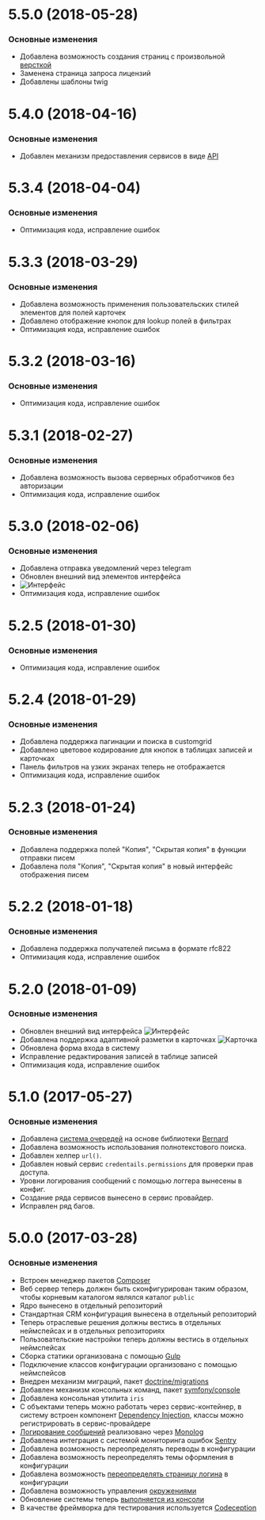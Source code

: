 <a name="5.5.0"></a>
# 5.5.0 (2018-05-28)

### Основные изменения
*  Добавлена возможность создания страниц с произвольной [версткой](https://github.com/IrisCRM/iriscrm-project/blob/master/docs/guides/ru/pages.md)
*  Заменена страница запроса лицензий
*  Добавлены шаблоны twig


<a name="5.4.0"></a>
# 5.4.0 (2018-04-16)

### Основные изменения
*  Добавлен механизм предоставления сервисов в виде [API](https://github.com/IrisCRM/iriscrm-project/blob/master/docs/guides/ru/api.md)


<a name="5.3.4"></a>
# 5.3.4 (2018-04-04)

### Основные изменения
*  Оптимизация кода, исправление ошибок


<a name="5.3.3"></a>
# 5.3.3 (2018-03-29)

### Основные изменения
*  Добавлена возможность применения пользовательских стилей элементов для полей карточек
*  Добавлено отображение кнопок для lookup полей в фильтрах
*  Оптимизация кода, исправление ошибок


<a name="5.3.2"></a>
# 5.3.2 (2018-03-16)

### Основные изменения
*  Оптимизация кода, исправление ошибок


<a name="5.3.1"></a>
# 5.3.1 (2018-02-27)

### Основные изменения
*  Добавлена возможность вызова серверных обработчиков без авторизации
*  Оптимизация кода, исправление ошибок


<a name="5.3.0"></a>
# 5.3.0 (2018-02-06)

### Основные изменения
*  Добавлена отправка уведомлений через telegram
*  Обновлен внешний вид элементов интерфейса
*  ![Интерфейс](http://storage7.static.itmages.com/i/18/0206/h_1517931574_5476716_28f150bbe4.png "Интерфейс")
*  Оптимизация кода, исправление ошибок


<a name="5.2.5"></a>
# 5.2.5 (2018-01-30)

### Основные изменения
*  Оптимизация кода, исправление ошибок


<a name="5.2.4"></a>
# 5.2.4 (2018-01-29)

### Основные изменения
*  Добавлена поддержка пагинации и поиска в customgrid
*  Добавлено цветовое кодирование для кнопок в таблицах записей и карточках
*  Панель фильтров на узких экранах теперь не отображается
*  Оптимизация кода, исправление ошибок


<a name="5.2.3"></a>
# 5.2.3 (2018-01-24)

### Основные изменения
*  Добавлена поддержка полей "Копия", "Скрытая копия" в функции отправки писем
*  Добавлена поля "Копия", "Скрытая копия" в новый интерфейс отображения писем


<a name="5.2.2"></a>
# 5.2.2 (2018-01-18)

### Основные изменения
*  Добавлена поддержка получателей письма в формате rfc822
*  Оптимизация кода, исправление ошибок

<a name="5.2.0"></a>
# 5.2.0 (2018-01-09)

### Основные изменения
*  Обновлен внешний вид интерфейса
   ![Интерфейс](http://storage5.static.itmages.com/i/18/0108/h_1515419462_3370102_aabe33dc4a.png "Интерфейс")
*  Добавлена поддержка адаптивной разметки в карточках
   ![Карточка](http://storage2.static.itmages.com/i/18/0108/h_1515421091_6722775_75844ffa2e.png "Карточка")
*  Обновлена форма входа в систему
*  Исправление редактирования записей в таблице записей
*  Оптимизация кода, исправление ошибок


<a name="5.1.0"></a>
# 5.1.0 (2017-05-27)

### Основные изменения
*   Добавлена [система очередей](https://github.com/IrisCRM/iriscrm-project/docs/guides/ru/queue.md)
    на основе библиотеки [Bernard](https://github.com/bernardphp/bernard)
*   Добавлена возможность использования полнотекстового поиска.
*   Добавлен хелпер `url()`.
*   Добавлен новый сервис `credentails.permissions` для проверки прав доступа.
*   Уровни логирования сообщений с помощью логгера вынесены в конфиг.
*   Создание ряда сервисов вынесено в сервис провайдер.
*   Исправлен ряд багов.


<a name="5.0.0"></a>
# 5.0.0 (2017-03-28)

### Основные изменения
* Встроен менеджер пакетов [Composer](https://getcomposer.org/)
* Веб сервер теперь должен быть сконфигурирован таким образом, чтобы корневым каталогом являлся каталог `public`
* Ядро вынесено в отдельный репозиторий
* Стандартная CRM конфигурация вынесена в отдельный репозиторий
* Теперь отраслевые решения должны вестись в отдельных неймспейсах и в отдельных репозиториях
* Пользовательские настройки теперь должны вестись в отдельных неймспейсах
* Сборка статики организована с помощью [Gulp](http://gulpjs.com/)
* Подключение классов конфигурации организовано с помощью неймспейсов
* Внедрен механизм миграций, пакет [doctrine/migrations](https://github.com/doctrine/migrations)
* Добавлен механизм консольных команд, пакет [symfony/console](https://github.com/symfony/console)
* Добавлена консольная утилита `iris`
* С объектами теперь можно работать через сервис-контейнер, в систему встроен компонент [Dependency Injection](https://github.com/symfony/dependency-injection), классы можно регистрировать в сервис-провайдере 
* [Логирование сообщений](https://github.com/IrisCRM/iriscrm-project/docs/guides/ru/logger.md) реализовано через [Monolog](https://github.com/Seldaek/monolog)
* Добавлена интеграция с системой мониторинга ошибок [Sentry](https://sentry.io)
* Добавлена возможность переопределять переводы в конфигурации
* Добавлена возможность переопределять темы оформления в конфигурации
* Добавлена возможность [переопределять страницу логина](https://github.com/IrisCRM/iriscrm-project/docs/guides/ru/login-form.md) в конфигурации
* Добавлена возможность управления [окружениями](https://github.com/IrisCRM/iriscrm-project/docs/guides/ru/environments.md)
* Обновление системы теперь [выполняется из консоли](https://github.com/IrisCRM/iriscrm-project/docs/guides/ru/update.md)
* В качестве фреймворка для тестирования используется [Codeception](http://codeception.com/)
